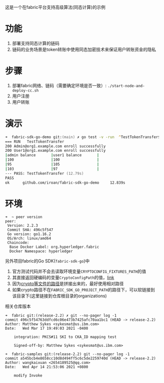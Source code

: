 这是一个在fabric平台支持高级算法(同态计算)的示例

# 功能
1. 部署支持同态计算的链码
2. 链码的业务场景是token转账中使用同态加密技术来保证用户转账资金的隐私

# 步骤
1. 部署fabric网络、链码（需要确定环境是否一致）: `./start-node-and-deploy-cc.sh`
3. 用户注册
4. 用户转账

# 演示
```zsh
➜  fabric-sdk-go-demo git:(main) ✗ go test -v -run  ^TestTokenTransfer$            
=== RUN   TestTokenTransfer
200 Admin@org1.example.com enroll successfully
200 User1@org1.example.com enroll successfully
|admin balance       |user1 balance       |
|100                 |100                 |
|95                  |105                 |
|103                 |97                  |
--- PASS: TestTokenTransfer (12.79s)
PASS
ok      github.com/iroan/fabric-sdk-go-demo     12.839s
```

# 环境
```
➜  ~ peer version
peer:
 Version: 2.2.3
 Commit SHA: 496c5f547
 Go version: go1.16.2
 OS/Arch: linux/amd64
 Chaincode:
  Base Docker Label: org.hyperledger.fabric
  Docker Namespace: hyperledger
```

另外项目fabric的Go SDK(`fabric-sdk-go`)中
1. 官方测试代码并不会去读取环境变量`CRYPTOCONFIG_FIXTURES_PATH`的值
2. 其直接返回硬编码的变量`CryptoConfigPath`的值，[link](https://github.com/hyperledger/fabric-sdk-go/blob/c4d51626e6c9fc82432f76c20b01d0dfa709b22a/test/metadata/metadata.go#L14)
3. 因为[crypto等文件的路径](https://github.com/hyperledger/fabric-sdk-go/blob/c4d51626e6c9fc82432f76c20b01d0dfa709b22a/test/fixtures/config/config_e2e.yaml#L67)是拼接出来的，最好使用相对路径
4. 如果crypto路径不在`FABRIC_SDK_GO_PROJECT_PATH`的路径下，可以软链接到该目录下(这里链接到仓库根目录的organizations)

相关仓库版本
```
➜  fabric git:(release-2.2) ✗ git --no-pager log -1 
commit 496c5f54763ddfcd6c06e473b7425afc70aa1bc1 (HEAD -> release-2.2)
Author: Matthew Sykes <sykesmat@us.ibm.com>
Date:   Wed Mar 17 19:49:03 2021 -0400

    integration: PKCS#11 SKI to CKA_ID mapping test
    
    Signed-off-by: Matthew Sykes <sykesmat@us.ibm.com>

➜  fabric-samples git:(release-2.2) git --no-pager log -1
commit a545bcb4e8658cc10d8d494ff5c6c5de2259740d (HEAD -> release-2.2)
Author: wangkaixuan <2654189525@qq.com>
Date:   Wed Apr 14 21:53:06 2021 +0800

    modify Invoke    
```